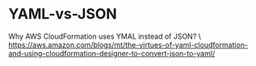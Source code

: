 # YAML-vs-JSON

Why AWS CloudFormation uses YMAL instead of JSON? \ 
https://aws.amazon.com/blogs/mt/the-virtues-of-yaml-cloudformation-and-using-cloudformation-designer-to-convert-json-to-yaml/
